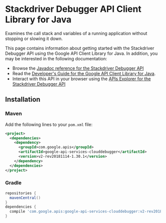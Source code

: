 # Stackdriver Debugger API Client Library for Java

Examines the call stack and variables of a running application without stopping or slowing it down.


This page contains information about getting started with the Stackdriver Debugger API
using the Google API Client Library for Java. In addition, you may be interested
in the following documentation:

* Browse the [Javadoc reference for the Stackdriver Debugger API][javadoc]
* Read the [Developer's Guide for the Google API Client Library for Java][google-api-client].
* Interact with this API in your browser using the [APIs Explorer for the Stackdriver Debugger API][api-explorer]

## Installation

### Maven

Add the following lines to your `pom.xml` file:

```xml
<project>
  <dependencies>
    <dependency>
      <groupId>com.google.apis</groupId>
      <artifactId>google-api-services-clouddebugger</artifactId>
      <version>v2-rev20181114-1.30.1</version>
    </dependency>
  </dependencies>
</project>
```

### Gradle

```gradle
repositories {
  mavenCentral()
}
dependencies {
  compile 'com.google.apis:google-api-services-clouddebugger:v2-rev20181114-1.30.1'
}
```

[javadoc]: https://googleapis.dev/java/google-api-services-clouddebugger/latest/index.html
[google-api-client]: https://github.com/googleapis/google-api-java-client/
[api-explorer]: https://developers.google.com/apis-explorer/#p/abusiveexperiencereport/v1/
